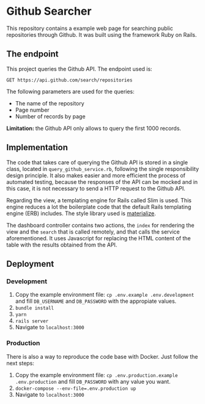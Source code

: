 # Github Searcher

This repository contains a example web page for searching public repositories through Github. It was built using the framework Ruby on Rails.

## The endpoint

This project queries the Github API. The endpoint used is:

`GET https://api.github.com/search/repositories`

The following parameters are used for the queries:

* The name of the repository
* Page number
* Number of records by page

<b>Limitation: </b> the Github API only allows to query the first 1000 records.

## Implementation

The code that takes care of querying the Github API is stored in a single class, located in `query_github_service.rb`, following the single responsibility design principle. It also makes easier and more efficient the process of automated testing, because the responses of the API can be mocked and in this case, it is not necessary to send a HTTP request to the Github API.

Regarding the view, a templating engine for Rails called Slim is used. This engine reduces a lot the boilerplate code that the default Rails templating engine (ERB) includes. The style library used is [materialize](https://github.com/materializecss/materialize).

The dashboard controller contains two actions, the `index` for rendering the view and the `search` that is called remotely, and that calls the service aforementioned. It uses Javascript for replacing the HTML content of the table with the results obtained from the API.

## Deployment

### Development

1. Copy the example environment file: `cp .env.example .env.development` and fill `DB_USERNAME` and `DB_PASSWORD` with the appropiate values.
2. `bundle install`
3. `yarn`
4. `rails server`
5. Navigate to `localhost:3000`

### Production

There is also a way to reproduce the code base with Docker. Just follow the next steps:

1. Copy the example environment file: `cp .env.production.example .env.production` and fill `DB_PASSWORD` with any value you want.
2. `docker-compose --env-file=.env.production up`
3. Navigate to `localhost:3000`
